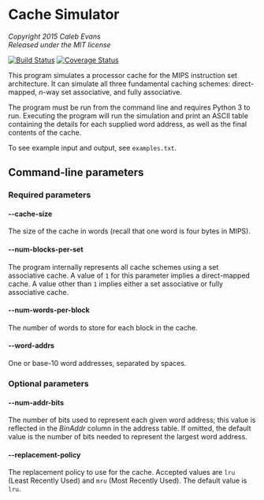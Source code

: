 # Cache Simulator

*Copyright 2015 Caleb Evans*  
*Released under the MIT license*

[![Build Status](https://travis-ci.org/caleb531/cache-simulator.svg?branch=master)](https://travis-ci.org/caleb531/cache-simulator)
[![Coverage Status](https://coveralls.io/repos/caleb531/cache-simulator/badge.svg?branch=master)](https://coveralls.io/r/caleb531/cache-simulator?branch=master)

This program simulates a processor cache for the MIPS instruction set architecture. It can simulate all three fundamental caching schemes: direct-mapped, *n*-way set associative, and fully associative.

The program must be run from the command line and requires Python 3 to run. Executing the program will run the simulation and print an ASCII table containing the details for each supplied word address, as well as the final contents of the cache.

To see example input and output, see `examples.txt`.

## Command-line parameters

### Required parameters

#### --cache-size

The size of the cache in words (recall that one word is four bytes in MIPS).

#### --num-blocks-per-set

The program internally represents all cache schemes using a set associative cache. A value of `1` for this parameter implies a direct-mapped cache. A value other than `1` implies either a set associative or fully associative cache.

#### --num-words-per-block

The number of words to store for each block in the cache.

#### --word-addrs

One or base-10 word addresses, separated by spaces.

### Optional parameters

#### --num-addr-bits

The number of bits used to represent each given word address; this value is reflected in the *BinAddr* column in the address table. If omitted, the default value is the number of bits needed to represent the largest word address.

#### --replacement-policy

The replacement policy to use for the cache. Accepted values are `lru` (Least Recently Used) and `mru` (Most Recently Used). The default value is `lru`.
